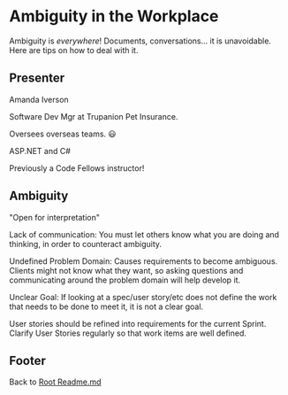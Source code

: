 # Ambiguity in the Workplace

Ambiguity is *everywhere*! Documents, conversations... it is unavoidable. Here are tips on how to deal with it.

## Presenter

Amanda Iverson

Software Dev Mgr at Trupanion Pet Insurance.

Oversees overseas teams. :smiley:

ASP.NET and C#

Previously a Code Fellows instructor!

## Ambiguity

"Open for interpretation"

Lack of communication: You must let others know what you are doing and thinking, in order to counteract ambiguity.

Undefined Problem Domain: Causes requirements to become ambiguous. Clients might not know what they want, so asking questions and communicating around the problem domain will help develop it.

Unclear Goal: If looking at a spec/user story/etc does not define the work that needs to be done to meet it, it is not a clear goal.

User stories should be refined into requirements for the current Sprint. Clarify User Stories regularly so that work items are well defined.

## Footer

Back to [Root Readme.md](../README.html)  
